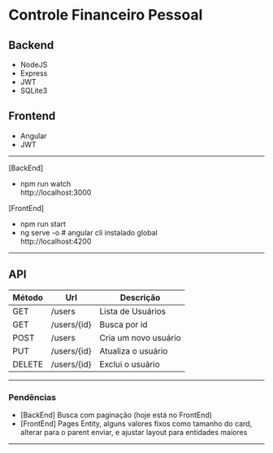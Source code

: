 # Controle Financeiro Pessoal

## Backend

- NodeJS
- Express
- JWT
- SQLite3

## Frontend

- Angular
- JWT

---

[BackEnd]

- npm run watch  
  http://localhost:3000

[FrontEnd]

- npm run start
- ng serve -o # angular cli instalado global  
  http://localhost:4200

---

## API

| Método | Url         | Descrição            |
| ------ | ----------- | -------------------- |
| GET    | /users      | Lista de Usuários    |
| GET    | /users/{id} | Busca por id         |
| POST   | /users      | Cria um novo usuário |
| PUT    | /users/{id} | Atualiza o usuário   |
| DELETE | /users/{id} | Exclui o usuário     |

---

### Pendências

- [BackEnd] Busca com paginação (hoje está no FrontEnd)
- [FrontEnd] Pages Entity, alguns valores fixos como tamanho do card, alterar para o parent enviar, e ajustar layout para entidades maiores

---
